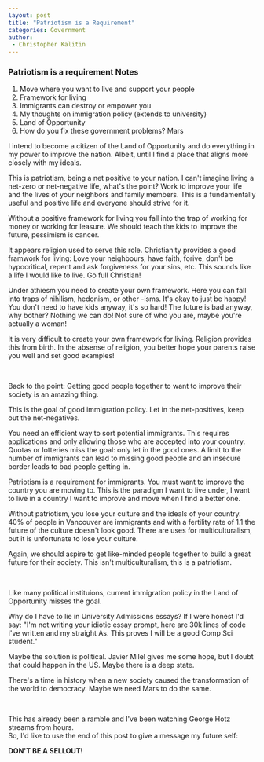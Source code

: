```yaml
---
layout: post
title: "Patriotism is a Requirement"
categories: Government
author:
 - Christopher Kalitin
---
```


### Patriotism is a requirement Notes
1. Move where you want to live and support your people
2. Framework for living
2. Immigrants can destroy or empower you
3. My thoughts on immigration policy (extends to university)
4. Land of Opportunity
5. How do you fix these government problems? Mars

I intend to become a citizen of the Land of Opportunity and do everything in my power to improve the nation. Albeit, until I find a place that aligns more closely with my ideals.

This is patriotism, being a net positive to your nation. I can't imagine living a net-zero or net-negative life, what's the point? Work to improve your life and the lives of your neighbors and family members. This is a fundamentally useful and positive life and everyone should strive for it. 

Without a positive framework for living you fall into the trap of working for money or working for leasure. We should teach the kids to improve the future, pessimism is cancer. 

It appears religion used to serve this role. Christianity provides a good framwork for living: Love your neighbours, have faith, forive, don't be hypocritical, repent and ask forgiveness for your sins, etc. This sounds like a life I would like to live. Go full Christian!

Under athiesm you need to create your own framework. Here you can fall into traps of nihilism, hedonism, or other -isms. It's okay to just be happy! You don't need to have kids anyway, it's so hard! The future is bad anyway, why bother? Nothing we can do! Not sure of who you are, maybe you're actually a woman!

It is very difficult to create your own framework for living. Religion provides this from birth. In the absense of religion, you better hope your parents raise you well and set good examples!

‎

Back to the point: Getting good people together to want to improve their society is an amazing thing. 

This is the goal of good immigration policy. Let in the net-positives, keep out the net-negatives.

You need an efficient way to sort potential immigrants. This requires applications and only allowing those who are accepted into your country. Quotas or lotteries miss the goal: only let in the good ones. A limit to the number of immigrants can lead to missing good people and an insecure border leads to bad people getting in.

Patriotism is a requirement for immigrants. You must want to improve the country you are moving to. This is the paradigm I want to live under, I want to live in a country I want to improve and move when I find a better one.

Without patriotism, you lose your culture and the ideals of your country. 40% of people in Vancouver are immigrants and with a fertility rate of 1.1 the future of the culture doesn't look good. There are uses for multiculturalism, but it is unfortunate to lose your culture.

Again, we should aspire to get like-minded people together to build a great future for their society. This isn't multiculturalism, this is a patriotism.

‎

Like many political instituions, current immigration policy in the Land of Opportunity misses the goal.

Why do I have to lie in University Admissions essays? If I were honest I'd say: "I'm not writing your idiotic essay prompt, here are 30k lines of code I've written and my straight As. This proves I will be a good Comp Sci student."

Maybe the solution is political. Javier Milel gives me some hope, but I doubt that could happen in the US. Maybe there is a deep state.

There's a time in history when a new society caused the transformation of the world to democracy. Maybe we need Mars to do the same. 

‎

This has already been a ramble and I've been watching George Hotz streams from hours.  
So, I'd like to use the end of this post to give a message my future self:

<b>DON'T BE A SELLOUT!</b>
